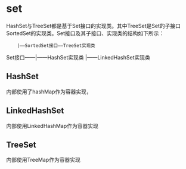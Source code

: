 # set
HashSet与TreeSet都是基于Set接口的实现类。其中TreeSet是Set的子接口SortedSet的实现类。Set接口及其子接口、实现类的结构如下所示：


        |——SortedSet接口——TreeSet实现类
Set接口——|——HashSet实现类
        |——LinkedHashSet实现类

## HashSet
内部使用了hashMap作为容器实现，

## LinkedHashSet
内部使用LinkedHashMap作为容器实现

## TreeSet
内部使用TreeMap作为容器实现